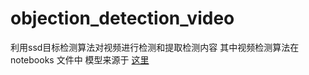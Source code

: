 # objection_detection_video
利用ssd目标检测算法对视频进行检测和提取检测内容
其中视频检测算法在 notebooks 文件中
模型来源于 [这里](https://github.com/balancap/SSD-Tensorflow "悬停显示")
